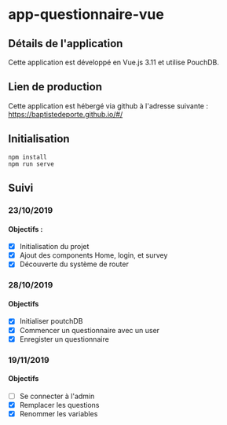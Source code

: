 # app-questionnaire-vue

## Détails de l'application

Cette application est développé en Vue.js 3.11 et utilise PouchDB.

## Lien de production
Cette application est hébergé via github à l'adresse suivante :
https://baptistedeporte.github.io/#/
## Initialisation

```node
npm install
npm run serve
```

## Suivi 
### 23/10/2019
#### Objectifs : 
- [x] Initialisation du projet 
- [x] Ajout des components Home, login, et survey
- [x] Découverte du système de router

### 28/10/2019
#### Objectifs
  - [x] Initialiser poutchDB
  - [x] Commencer un questionnaire avec un user
  - [x] Enregister un questionnaire

### 19/11/2019
#### Objectifs
- [ ] Se connecter à l'admin
- [x] Remplacer les questions
- [x] Renommer les variables 